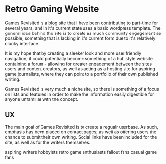 <h1>Retro Gaming Website</h1>

<p>Games Revisited is a blog site that I have been contributing to part-time for several years, and in it's current state uses a basic wordpress template. The general
idea behind the site is to create as much community engagement as possible, something that is lacking in it's current form due to it's relatively
clunky interface.</p> <p>It is my hope that by creating a sleeker look and more user friendly navigation; it could potentially become something of a
hub style website containing a forum - allowing for greater engagement between the sites users and content creators, as well as acting as a hosting site for
aspiring game journalists, where they can point to a portfolio of their own published writing.</p> <p>Games Revisited is very much a niche site, so there is something of a focus
on lists and features in order to make the information easily digestible for anyone unfamiliar with the concept.</p>

<h2>UX</h2>

<p>The main goal of Games Revisited is to create a regualr userbase. As such, emphasis has been placed on contact pages;
as well as offering users the chance to submit their own writing. Social links have been included for the site, as well as for the writers 
themselves. </p>

aspiring writers
hobbyists
retro game enthusiasts
fallout fans
casual game fans



